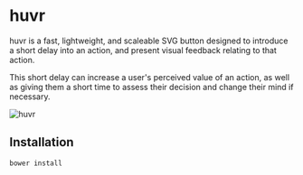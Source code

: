 # huvr

huvr is a fast, lightweight, and scaleable SVG button designed to introduce a short delay into an action, and present visual feedback relating to that action.

This short delay can increase a user's perceived value of an action, as well as giving them a short time to assess their decision and change their mind if necessary.

![huvr](http://cdn.farrant.me/huvr/huvr.gif)

## Installation

```
bower install
```
